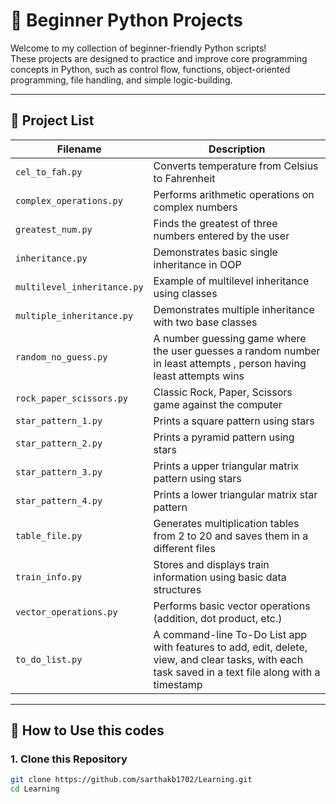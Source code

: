 # 🐍 Beginner Python Projects

Welcome to my collection of beginner-friendly Python scripts!  
These projects are designed to practice and improve core programming concepts in Python, such as control flow, functions, object-oriented programming, file handling, and simple logic-building.

---

## 📂 Project List

| Filename | Description |
|----------|-------------|
| `cel_to_fah.py` | Converts temperature from Celsius to Fahrenheit |
| `complex_operations.py` | Performs arithmetic operations on complex numbers |
| `greatest_num.py` | Finds the greatest of three numbers entered by the user |
| `inheritance.py` | Demonstrates basic single inheritance in OOP |
| `multilevel_inheritance.py` | Example of multilevel inheritance using classes |
| `multiple_inheritance.py` | Demonstrates multiple inheritance with two base classes |
| `random_no_guess.py` | A number guessing game where the user guesses a random number in least attempts , person having least attempts wins |
| `rock_paper_scissors.py` | Classic Rock, Paper, Scissors game against the computer |
| `star_pattern_1.py` | Prints a square pattern using stars |
| `star_pattern_2.py` | Prints a pyramid pattern using stars |
| `star_pattern_3.py` | Prints a upper triangular matrix pattern using stars |
| `star_pattern_4.py` | Prints a lower triangular matrix star pattern |
| `table_file.py` | Generates multiplication tables from 2 to 20 and saves them in a different files |
| `train_info.py` | Stores and displays train information using basic data structures |
| `vector_operations.py` | Performs basic vector operations (addition, dot product, etc.) |
| `to_do_list.py` | A command-line To-Do List app with features to add, edit, delete, view, and clear tasks, with each task saved in a text file along with a timestamp |

---

## 🚀 How to Use this codes

### 1. Clone this Repository
```bash
git clone https://github.com/sarthakb1702/Learning.git
cd Learning
